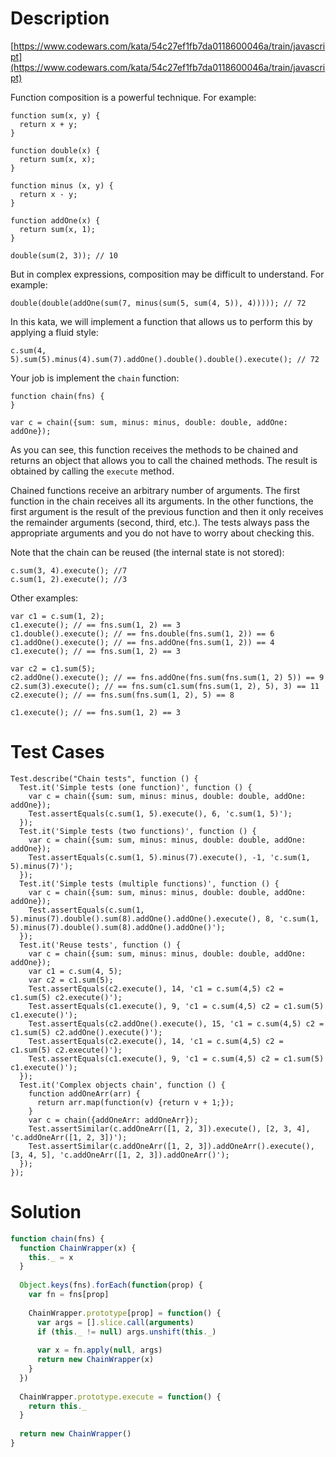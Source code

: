 # Description
[https://www.codewars.com/kata/54c27ef1fb7da0118600046a/train/javascript](https://www.codewars.com/kata/54c27ef1fb7da0118600046a/train/javascript)

Function composition is a powerful technique. For example:

    function sum(x, y) {
      return x + y;
    }

    function double(x) {
      return sum(x, x);
    }

    function minus (x, y) {
      return x - y;
    }

    function addOne(x) {
      return sum(x, 1);
    }

    double(sum(2, 3)); // 10

But in complex expressions, composition may be difficult to understand. For example:

    double(double(addOne(sum(7, minus(sum(5, sum(4, 5)), 4))))); // 72

In this kata, we will implement a function that allows us to perform this by applying a fluid style:

    c.sum(4, 5).sum(5).minus(4).sum(7).addOne().double().double().execute(); // 72

Your job is implement the `chain` function:

    function chain(fns) {
    }

    var c = chain({sum: sum, minus: minus, double: double, addOne: addOne});

As you can see, this function receives the methods to be chained and returns an object that allows you to call the chained methods. The result is obtained by calling the `execute` method.

Chained functions receive an arbitrary number of arguments. The first function in the chain receives all its arguments. In the other functions, the first argument is the result of the previous function and then it only receives the remainder arguments (second, third, etc.). The tests always pass the appropriate arguments and you do not have to worry about checking this.

Note that the chain can be reused (the internal state is not stored):

    c.sum(3, 4).execute(); //7
    c.sum(1, 2).execute(); //3

Other examples:

    var c1 = c.sum(1, 2);
    c1.execute(); // == fns.sum(1, 2) == 3
    c1.double().execute(); // == fns.double(fns.sum(1, 2)) == 6
    c1.addOne().execute(); // == fns.addOne(fns.sum(1, 2)) == 4
    c1.execute(); // == fns.sum(1, 2) == 3

    var c2 = c1.sum(5);
    c2.addOne().execute(); // == fns.addOne(fns.sum(fns.sum(1, 2) 5)) == 9
    c2.sum(3).execute(); // == fns.sum(c1.sum(fns.sum(1, 2), 5), 3) == 11
    c2.execute(); // == fns.sum(fns.sum(1, 2), 5) == 8

    c1.execute(); // == fns.sum(1, 2) == 3

# Test Cases
```
Test.describe("Chain tests", function () {
  Test.it('Simple tests (one function)', function () {
    var c = chain({sum: sum, minus: minus, double: double, addOne: addOne});
    Test.assertEquals(c.sum(1, 5).execute(), 6, 'c.sum(1, 5)');
  });
  Test.it('Simple tests (two functions)', function () {
    var c = chain({sum: sum, minus: minus, double: double, addOne: addOne});
    Test.assertEquals(c.sum(1, 5).minus(7).execute(), -1, 'c.sum(1, 5).minus(7)');
  });
  Test.it('Simple tests (multiple functions)', function () {
    var c = chain({sum: sum, minus: minus, double: double, addOne: addOne});
    Test.assertEquals(c.sum(1, 5).minus(7).double().sum(8).addOne().addOne().execute(), 8, 'c.sum(1, 5).minus(7).double().sum(8).addOne().addOne()');
  });
  Test.it('Reuse tests', function () {
    var c = chain({sum: sum, minus: minus, double: double, addOne: addOne});
    var c1 = c.sum(4, 5);
    var c2 = c1.sum(5);
    Test.assertEquals(c2.execute(), 14, 'c1 = c.sum(4,5) c2 = c1.sum(5) c2.execute()');
    Test.assertEquals(c1.execute(), 9, 'c1 = c.sum(4,5) c2 = c1.sum(5) c1.execute()');
    Test.assertEquals(c2.addOne().execute(), 15, 'c1 = c.sum(4,5) c2 = c1.sum(5) c2.addOne().execute()');
    Test.assertEquals(c2.execute(), 14, 'c1 = c.sum(4,5) c2 = c1.sum(5) c2.execute()');
    Test.assertEquals(c1.execute(), 9, 'c1 = c.sum(4,5) c2 = c1.sum(5) c1.execute()');
  });
  Test.it('Complex objects chain', function () {
    function addOneArr(arr) {
      return arr.map(function(v) {return v + 1;});
    }
    var c = chain({addOneArr: addOneArr});
    Test.assertSimilar(c.addOneArr([1, 2, 3]).execute(), [2, 3, 4], 'c.addOneArr([1, 2, 3])');
    Test.assertSimilar(c.addOneArr([1, 2, 3]).addOneArr().execute(), [3, 4, 5], 'c.addOneArr([1, 2, 3]).addOneArr()');
  });
});
```

# Solution
``` js
function chain(fns) {
  function ChainWrapper(x) {
    this._ = x
  }
  
  Object.keys(fns).forEach(function(prop) {
    var fn = fns[prop]
    
    ChainWrapper.prototype[prop] = function() {
      var args = [].slice.call(arguments)
      if (this._ != null) args.unshift(this._)
      
      var x = fn.apply(null, args)
      return new ChainWrapper(x)
    }
  })
  
  ChainWrapper.prototype.execute = function() {
    return this._
  }
  
  return new ChainWrapper()
}
```
